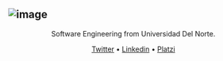 ![image](https://user-images.githubusercontent.com/10078203/88257987-aab59e00-cc84-11ea-85ae-9ff2dd118083.png)
---
<p align ="center"> Software Engineering from Universidad Del Norte. </p>
<p align="center">
  <a href="https://twitter.com/amstrongm29">Twitter</a> •
  <a href="https://www.linkedin.com/in/amstrongmonachello/">Linkedin</a> •
  <a href="https://platzi.com/@amstrongmonachello/">Platzi</a> 
</p>




